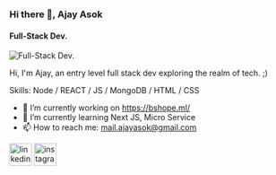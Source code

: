 ### Hi there 👋, Ajay Asok
#### Full-Stack Dev.
![Full-Stack Dev.](https://media.licdn.com/dms/image/D4E16AQE1N57AppFFgg/profile-displaybackgroundimage-shrink_350_1400/0/1665741984474?e=1679529600&v=beta&t=lwjh4whctnnpdR79NpJTyQSdylz2WvL-Udu8uRESyx0)

Hi, I'm Ajay, an entry level full stack dev exploring the realm of tech. ;)

Skills: Node / REACT / JS / MongoDB / HTML / CSS


- 🔭 I’m currently working on https://bshope.ml/ 
- 🌱 I’m currently learning Next JS, Micro Service 
- 📫 How to reach me: mail.ajayasok@gmail.com 


[<img src='https://cdn.jsdelivr.net/npm/simple-icons@3.0.1/icons/linkedin.svg' alt='linkedin' height='40'>](https://www.linkedin.com/in/https://www.linkedin.com/in/ajay-asok-634688250//)  [<img src='https://cdn.jsdelivr.net/npm/simple-icons@3.0.1/icons/instagram.svg' alt='instagram' height='40'>](https://www.instagram.com/https://www.instagram.com/_.aj4y//)  
